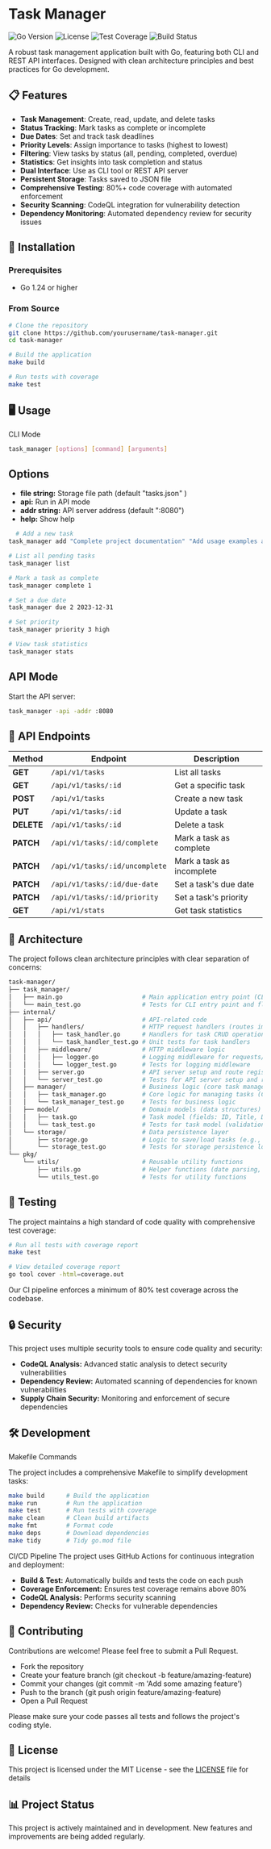 # Task Manager

![Go Version](https://img.shields.io/badge/Go-1.24-blue )
![License](https://img.shields.io/badge/License-MIT-green )
![Test Coverage](https://img.shields.io/badge/Coverage-80%2B%25-brightgreen )
![Build Status](https://img.shields.io/github/actions/workflow/status/yourusername/task-manager/go.yml?branch=master )

A robust task management application built with Go, featuring both CLI and REST API interfaces. Designed with clean architecture principles and best practices for Go development.

## 📋 Features

- **Task Management**: Create, read, update, and delete tasks
- **Status Tracking**: Mark tasks as complete or incomplete
- **Due Dates**: Set and track task deadlines
- **Priority Levels**: Assign importance to tasks (highest to lowest)
- **Filtering**: View tasks by status (all, pending, completed, overdue)
- **Statistics**: Get insights into task completion and status
- **Dual Interface**: Use as CLI tool or REST API server
- **Persistent Storage**: Tasks saved to JSON file
- **Comprehensive Testing**: 80%+ code coverage with automated enforcement
- **Security Scanning**: CodeQL integration for vulnerability detection
- **Dependency Monitoring**: Automated dependency review for security issues

## 🚀 Installation

### Prerequisites

- Go 1.24 or higher

### From Source

```bash
# Clone the repository
git clone https://github.com/yourusername/task-manager.git
cd task-manager

# Build the application
make build

# Run tests with coverage
make test
```

## 🖥️ Usage
CLI Mode

```bash
task_manager [options] [command] [arguments]
```

## Options
- **file string:** Storage file path (default "tasks.json" )
- **api:** Run in API mode
- **addr string:** API server address (default ":8080")
- **help:** Show help

```bash
  # Add a new task
task_manager add "Complete project documentation" "Add usage examples and API documentation"

# List all pending tasks
task_manager list

# Mark a task as complete
task_manager complete 1

# Set a due date
task_manager due 2 2023-12-31

# Set priority
task_manager priority 3 high

# View task statistics
task_manager stats
```

## API Mode
Start the API server:

```bash
task_manager -api -addr :8080
```

## 📡 API Endpoints

| Method  | Endpoint                         | Description                |
|---------|---------------------------------|----------------------------|
| **GET**    | `/api/v1/tasks`                | List all tasks             |
| **GET**    | `/api/v1/tasks/:id`            | Get a specific task        |
| **POST**   | `/api/v1/tasks`                | Create a new task          |
| **PUT**    | `/api/v1/tasks/:id`            | Update a task              |
| **DELETE** | `/api/v1/tasks/:id`            | Delete a task              |
| **PATCH**  | `/api/v1/tasks/:id/complete`   | Mark a task as complete    |
| **PATCH**  | `/api/v1/tasks/:id/uncomplete` | Mark a task as incomplete  |
| **PATCH**  | `/api/v1/tasks/:id/due-date`   | Set a task's due date      |
| **PATCH**  | `/api/v1/tasks/:id/priority`   | Set a task's priority      |
| **GET**    | `/api/v1/stats`                | Get task statistics        |

## 📐 Architecture
The project follows clean architecture principles with clear separation of concerns:

```bash
task-manager/
├── task_manager/
│   ├── main.go                      # Main application entry point (CLI & API startup logic)
│   └── main_test.go                 # Tests for CLI entry point and flags
├── internal/
│   ├── api/                         # API-related code
│   │   ├── handlers/                # HTTP request handlers (routes implementation)
│   │   │   ├── task_handler.go      # Handlers for task CRUD operations
│   │   │   └── task_handler_test.go # Unit tests for task handlers
│   │   ├── middleware/              # HTTP middleware logic
│   │   │   ├── logger.go            # Logging middleware for requests/responses
│   │   │   └── logger_test.go       # Tests for logging middleware
│   │   ├── server.go                # API server setup and route registration
│   │   └── server_test.go           # Tests for API server setup and routes
│   ├── manager/                     # Business logic (core task management)
│   │   ├── task_manager.go          # Core logic for managing tasks (CRUD, filters, stats)
│   │   └── task_manager_test.go     # Tests for business logic
│   ├── model/                       # Domain models (data structures)
│   │   ├── task.go                  # Task model (fields: ID, Title, DueDate, etc.)
│   │   └── task_test.go             # Tests for task model (validation, struct checks)
│   └── storage/                     # Data persistence layer
│       ├── storage.go               # Logic to save/load tasks (e.g., JSON, file operations)
│       └── storage_test.go          # Tests for storage persistence logic
└── pkg/
    └── utils/                       # Reusable utility functions
        ├── utils.go                 # Helper functions (date parsing, string utilities)
        └── utils_test.go            # Tests for utility functions
```

## 🧪 Testing
The project maintains a high standard of code quality with comprehensive test coverage:

```bash
# Run all tests with coverage report
make test

# View detailed coverage report
go tool cover -html=coverage.out
```
Our CI pipeline enforces a minimum of 80% test coverage across the codebase.

## 🔒 Security
This project uses multiple security tools to ensure code quality and security:

- **CodeQL Analysis:** Advanced static analysis to detect security vulnerabilities
- **Dependency Review:** Automated scanning of dependencies for known vulnerabilities
- **Supply Chain Security:** Monitoring and enforcement of secure dependencies

## 🛠️ Development
Makefile Commands

The project includes a comprehensive Makefile to simplify development tasks:
```bash
make build      # Build the application
make run        # Run the application
make test       # Run tests with coverage
make clean      # Clean build artifacts
make fmt        # Format code
make deps       # Download dependencies
make tidy       # Tidy go.mod file
```

CI/CD Pipeline
The project uses GitHub Actions for continuous integration and deployment:
- **Build & Test:** Automatically builds and tests the code on each push
- **Coverage Enforcement:** Ensures test coverage remains above 80%
- **CodeQL Analysis:** Performs security scanning
- **Dependency Review:** Checks for vulnerable dependencies

## 🤝 Contributing
Contributions are welcome! Please feel free to submit a Pull Request.

- Fork the repository
- Create your feature branch (git checkout -b feature/amazing-feature)
- Commit your changes (git commit -m 'Add some amazing feature')
- Push to the branch (git push origin feature/amazing-feature)
- Open a Pull Request

Please make sure your code passes all tests and follows the project's coding style.

## 📄 License
This project is licensed under the MIT License - see the [LICENSE](LICENSE) file for details

## 📊 Project Status
This project is actively maintained and in development. New features and improvements are being added regularly.
